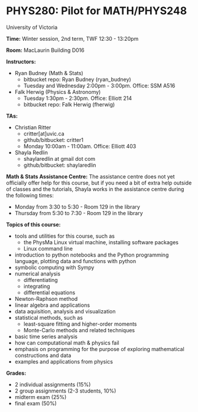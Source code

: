 # PHYS280: Pilot for MATH/PHYS248

University of Victoria

__Time:__ Winter session, 2nd term, TWF 12:30 - 13:20pm

__Room:__ MacLaurin Building D016

__Instructors:__ 

* Ryan Budney (Math & Stats)
    - bitbucket repo: Ryan Budney (ryan_budney)
    - Tuesday and Wednesday 2:00pm - 3:00pm. Office: SSM A516
* Falk Herwig (Physics & Astronomy)
    - Tuesday 1:30pm - 2:30pm. Office: Elliott 214
    - bitbucket repo: Falk Herwig (fherwig)

__TAs:__ 
* Christian Ritter
    - critter[at]uvic.ca
    - github/bitbucket: critter1
    - Monday 10:00am - 11:00am. Office: Elliott 403
* Shayla Redlin
    - shaylaredlin at gmail dot com
    - github/bitbucket: shaylaredlin

__Math & Stats Assistance Centre:__ The assistance centre does not yet officially offer help for this course, but if you need a bit of extra help outside of classes and the tutorials, Shayla works in the assistance centre during the following times:
 * Monday from 3:30 to 5:30 - Room 129 in the library
 * Thursday from 5:30 to 7:30 - Room 129 in the library

__Topics of this course:__

* tools and utilities for this course, such as
    - the PhysMa Linux virtual machine, installing software packages
    - Linux command line
* introduction to python notebooks and the Python programming language, plotting data and functions with python
* symbolic computing with Sympy
* numerical analysis
	- differentiating
	- integrating
	- differential equations
* Newton-Raphson method
* linear algebra and applications
* data aquisition, analysis and visualization
* statistical methods, such as
	- least-square fitting and higher-order moments
	- Monte-Carlo methods and related techniques
* basic time series analysis
* how can computational math & physics fail
* emphasis on programming for the purpose of exploring mathematical constructions and data
* examples and applications from physics

__Grades:__

* 2 individual assignments (15%)
* 2 group assignments (2-3 students, 10%)
* midterm exam (25%)
* final exam (50%)
  